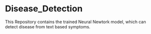 # Disease_Detection

This Repository contains the trained Neural Newtork model, which can detect disease from text based symptoms. 

